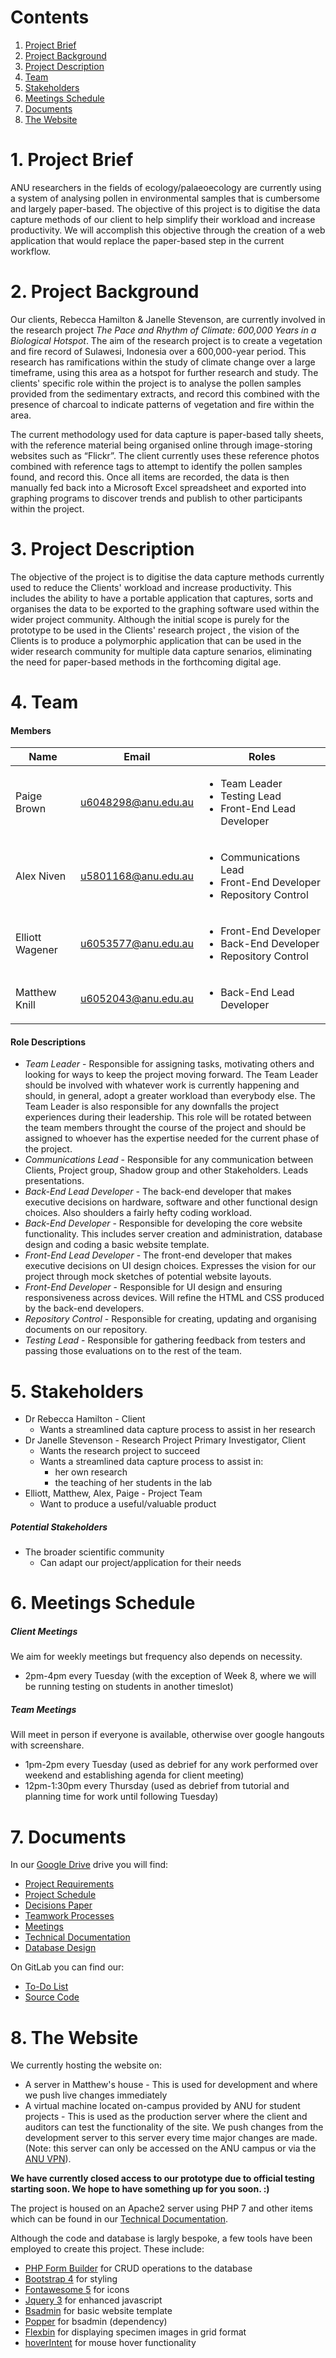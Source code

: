 # Contents
1. <a href='#project_brief'>Project Brief</a>
2. <a href='#project_background'>Project Background</a>
3. <a href='#project_description'>Project Description</a>
4. <a href='#team'>Team</a>
5. <a href='#stakeholders'>Stakeholders</a>
6. <a href='#meetings_schedule'>Meetings Schedule</a>
7. <a href='#documents'>Documents</a>
8. <a href='#the_website'>The Website</a>

# <a name='project_brief'></a> 1. Project Brief

ANU researchers in the fields of ecology/palaeoecology are currently using a system of analysing pollen in environmental samples that is cumbersome and largely paper-based. The objective of this project is to digitise the data capture methods of our client to help simplify their workload and increase productivity. We will accomplish this objective through the creation of a web application that would replace the paper-based step in the current workflow.

# <a name='project_background'></a> 2. Project Background

Our clients, Rebecca Hamilton & Janelle Stevenson, are currently involved in the research project *The Pace and Rhythm
of Climate: 600,000 Years in a Biological Hotspot*. The aim of the research project is to
create a vegetation and fire record of Sulawesi, Indonesia over a 600,000-year period. This
research has ramifications within the study of climate change over a large timeframe, using
this area as a hotspot for further research and study. The clients' specific role within the
project is to analyse the pollen samples provided from the sedimentary extracts, and record
this combined with the presence of charcoal to indicate patterns of vegetation and fire
within the area.

The current methodology used for data capture is paper-based tally sheets, with the
reference material being organised online through image-storing websites such as “Flickr”.
The client currently uses these reference photos combined with reference tags to attempt
to identify the pollen samples found, and record this. Once all items are recorded, the data
is then manually fed back into a Microsoft Excel spreadsheet and exported into graphing
programs to discover trends and publish to other participants within the project.

# <a name='project_description'></a> 3. Project Description

The objective of the project is to digitise the data capture methods currently used to reduce the Clients' workload and increase productivity. This includes the
ability to have a portable application that captures, sorts and organises the data to be exported to the graphing software used within the wider project community.
Although the initial scope is purely for the prototype to be used in the Clients' research project , the vision of the Clients is to produce a polymorphic application that can be used
in the wider research community for multiple data capture senarios, eliminating the need for paper-based methods in the forthcoming digital age.

# <a name='team'></a> 4. Team

#### Members

| **Name** | **Email** | **Roles** |
| --- | --- | -- |
| Paige Brown | u6048298@anu.edu.au | <ul><li>Team Leader</li><li>Testing Lead</li><li>Front-End Lead Developer</li></ul> |
| Alex Niven | u5801168@anu.edu.au | <ul><li>Communications Lead</li><li>Front-End Developer</li><li>Repository Control</li></ul> |
| Elliott Wagener | u6053577@anu.edu.au | <ul><li>Front-End Developer</li><li>Back-End Developer</li><li>Repository Control</li></ul> |
| Matthew Knill | u6052043@anu.edu.au | <ul><li>Back-End Lead Developer</li></ul> |

#### Role Descriptions

* *Team Leader* - Responsible for assigning tasks, motivating others and looking for ways to keep the project moving forward. The Team Leader should be involved with whatever work is currently happening and should, in general, adopt a greater workload than everybody else. The Team Leader is also responsible for any downfalls the project experiences during their leadership. This role will be rotated between the team members throught the course of the project and should be assigned to whoever has the expertise needed for the current phase of the project.
* *Communications Lead* - Responsible for any communication between Clients, Project group, Shadow group and other Stakeholders. Leads presentations.
* *Back-End Lead Developer* - The back-end developer that makes executive decisions on hardware, software and other functional design choices. Also shoulders a fairly hefty coding workload.
* *Back-End Developer* - Responsible for developing the core website functionality. This includes server creation and administration, database design and coding a basic website template.
* *Front-End Lead Developer* - The front-end developer that makes executive decisions on UI design choices. Expresses the vision for our project through mock sketches of potential website layouts.
* *Front-End Developer* - Responsible for UI design and ensuring responsiveness across devices. Will refine the HTML and CSS produced by the back-end developers.
* *Repository Control* - Responsible for creating, updating and organising documents on our repository.
* *Testing Lead* - Responsible for gathering feedback from testers and passing those evaluations on to the rest of the team.

# <a name='stakeholders'></a> 5. Stakeholders

* Dr Rebecca Hamilton - Client
    * Wants a streamlined data capture process to assist in her research
* Dr Janelle Stevenson - Research Project Primary Investigator, Client
    * Wants the research project to succeed
    * Wants a streamlined data capture process to assist in:
        * her own research 
        * the teaching of her students in the lab
* Elliott, Matthew, Alex, Paige - Project Team
    * Want to produce a useful/valuable product

##### Potential Stakeholders

* The broader scientific community
    * Can adapt our project/application for their needs

# <a name='meetings_schedule'></a> 6. Meetings Schedule

##### Client Meetings
We aim for weekly meetings but frequency also depends on necessity.
* 2pm-4pm every Tuesday (with the exception of Week 8, where we will be running testing on students in another timeslot)

##### Team Meetings
Will meet in person if everyone is available, otherwise over google hangouts with screenshare.
* 1pm-2pm every Tuesday (used as debrief for any work performed over weekend and establishing agenda for client meeting)
* 12pm-1:30pm every Thursday (used as debrief from tutorial and planning time for work until following Tuesday)

# <a name='documents'></a> 7. Documents

In our [Google Drive](https://drive.google.com/drive/folders/1NtZnSBfYSL7HTTw22KDkBG8jVAyGYxVk?usp=sharing) drive you will find:

* [Project Requirements](https://drive.google.com/open?id=1ftBVNch_Gn8EKxaUfufyif1UBm1UDPIrzac4ghlxoBo)
* [Project Schedule](https://drive.google.com/open?id=1ID1GKUNeFbK464ZHezgaIlThHRqPW56Oaa72Fc969FU)
* [Decisions Paper](https://drive.google.com/open?id=1DIFqrwdOS_LxKv6dQf-K3lS_ug0d0Ht9zrMX1lpNHkA)
* [Teamwork Processes](https://drive.google.com/open?id=15SU2-uzkVhSpzMk53GWEpBvZ7E_-LrMdUV15Q6smaxw)
* [Meetings](https://drive.google.com/open?id=1gdYW7Lwu172PD7DSFtA-25j5gLQkVGJn)
* [Technical Documentation](https://docs.google.com/document/d/19ObKv17vrhDEsHHpE8ep23V5kh7Y6Wm3NpOwPVRjhlc/edit?usp=sharing)
* [Database Design](https://drive.google.com/open?id=11WfqL32Xysvv5brx0RQadU2u5PD3nEhS)

On GitLab you can find our:
* [To-Do List](https://gitlab.cecs.anu.edu.au/u6053577/BioData/issues)
* [Source Code](https://gitlab.cecs.anu.edu.au/u6053577/BioData/)

# <a name='the_website'></a> 8. The Website

We currently hosting the website on:
* A server in Matthew's house - This is used for development and where we push live changes immediately
* A virtual machine located on-campus provided by ANU for student projects - This is used as the production server where the client and auditors can test the functionality of the site. We push changes from the development server to this server every time major changes are made.
(Note: this server can only be accessed on the ANU campus or via the [ANU VPN](https://services.anu.edu.au/information-technology/login-access/virtual-private-network-0)).

**We have currently closed access to our prototype due to official testing starting soon. We hope to have something up for you soon. :)**

The project is housed on an Apache2 server using PHP 7 and other items which can be found in our [Technical Documentation](https://docs.google.com/document/d/19ObKv17vrhDEsHHpE8ep23V5kh7Y6Wm3NpOwPVRjhlc/edit?usp=sharing).

Although the code and database is largly bespoke, a few tools have been employed to create this project. These include:
* [PHP Form Builder](https://www.phpformbuilder.pro/) for CRUD operations to the database
* [Bootstrap 4](https://getbootstrap.com/) for styling
* [Fontawesome 5](https://fontawesome.com/) for icons
* [Jquery 3](https://jquery.com/) for enhanced javascript
* [Bsadmin](https://github.com/kjdion84/bsadmin) for basic website template
* [Popper](https://popper.js.org/) for bsadmin (dependency)
* [Flexbin](https://www.npmjs.com/package/flexbin) for displaying specimen images in grid format
* [hoverIntent](https://github.com/briancherne/jquery-hoverIntent) for mouse hover functionality
